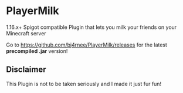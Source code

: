 # PlayerMilk
1.16.x+ Spigot compatible Plugin that lets you milk your friends on your Minecraft server

Go to https://github.com/bj4rnee/PlayerMilk/releases for the latest **precompiled .jar** version!

## Disclaimer
This Plugin is not to be taken seriously and I made it just fur fun!

